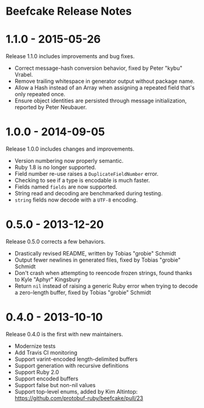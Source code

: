 # Beefcake Release Notes

# 1.1.0 - 2015-05-26

Release 1.1.0 includes improvements and bug fixes.

* Correct message-hash conversion behavior, fixed by Peter "kybu" Vrabel.
* Remove trailing whitespace in generator output without package name.
* Allow a Hash instead of an Array<Hash> when assigning a repeated field that's
  only repeated once.
* Ensure object identities are persisted through message initialization,
  reported by Peter Neubauer.

# 1.0.0 - 2014-09-05

Release 1.0.0 includes changes and improvements.

* Version numbering now properly semantic.
* Ruby 1.8 is no longer supported.
* Field number re-use raises a `DuplicateFieldNumber` error.
* Checking to see if a type is encodable is much faster.
* Fields named `fields` are now supported.
* String read and decoding are benchmarked during testing.
* `string` fields now decode with a `UTF-8` encoding.

# 0.5.0 - 2013-12-20

Release 0.5.0 corrects a few behaviors.

* Drastically revised README, written by Tobias "grobie" Schmidt
* Output fewer newlines in generated files, fixed by Tobias "grobie" Schmidt
* Don't crash when attempting to reencode frozen strings,
  found thanks to Kyle "Aphyr" Kingsbury
* Return `nil` instead of raising a generic Ruby error when trying to
  decode a zero-length buffer, fixed by Tobias "grobie" Schmidt

# 0.4.0 - 2013-10-10

Release 0.4.0 is the first with new maintainers.

* Modernize tests
* Add Travis CI monitoring
* Support varint-encoded length-delimited buffers
* Support generation with recursive definitions
* Support Ruby 2.0
* Support encoded buffers
* Support false but non-nil values
* Support top-level enums, added by Kim Altintop:
  https://github.com/protobuf-ruby/beefcake/pull/23
